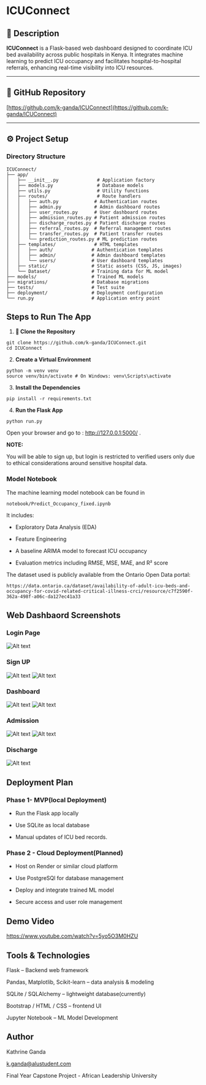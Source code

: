 # ICUConnect

## 📌 Description

**ICUConnect** is a Flask-based web dashboard designed to coordinate ICU bed availability across public hospitals in Kenya. It integrates machine learning to predict ICU occupancy and facilitates hospital-to-hospital referrals, enhancing real-time visibility into ICU resources.

---

## 🔗 GitHub Repository

[https://github.com/k-ganda/ICUConnect](https://github.com/k-ganda/ICUConnect)

---

## ⚙️ Project Setup

### Directory Structure

```
ICUConnect/
├── app/
│   ├── __init__.py              # Application factory
│   ├── models.py                # Database models
│   ├── utils.py                 # Utility functions
│   ├── routes/                  # Route handlers
│   │   ├── auth.py             # Authentication routes
│   │   ├── admin.py            # Admin dashboard routes
│   │   ├── user_routes.py      # User dashboard routes
│   │   ├── admission_routes.py # Patient admission routes
│   │   ├── discharge_routes.py # Patient discharge routes
│   │   ├── referral_routes.py  # Referral management routes
│   │   ├── transfer_routes.py  # Patient transfer routes
│   │   └── prediction_routes.py # ML prediction routes
│   ├── templates/              # HTML templates
│   │   ├── auth/              # Authentication templates
│   │   ├── admin/             # Admin dashboard templates
│   │   └── users/             # User dashboard templates
│   ├── static/                # Static assets (CSS, JS, images)
│   └── Dataset/               # Training data for ML model
├── models/                    # Trained ML models
├── migrations/                # Database migrations
├── tests/                     # Test suite
├── deployment/                # Deployment configuration
└── run.py                     # Application entry point
```

## Steps to Run The App

1. **📁 Clone the Repository**

```
git clone https://github.com/k-ganda/ICUConnect.git
cd ICUConnect
```

2. **Create a Virtual Environment**

```
python -m venv venv
source venv/bin/activate # On Windows: venv\Scripts\activate
```

3. **Install the Dependencies**

```
pip install -r requirements.txt
```

4. **Run the Flask App**

```
python run.py
```

Open your browser and go to : http://127.0.0.1:5000/ .

**NOTE:**

You will be able to sign up, but login is restricted to verified users only due to ethical considerations around sensitive hospital data.

### Model Notebook

The machine learning model notebook can be found in

```
notebook/Predict_Occupancy_fixed.ipynb
```

It includes:

- Exploratory Data Analysis (EDA)

- Feature Engineering

- A baseline ARIMA model to forecast ICU occupancy

- Evaluation metrics including RMSE, MSE, MAE, and R² score

The dataset used is publicly available from the Ontario Open Data portal:

```
https://data.ontario.ca/dataset/availability-of-adult-icu-beds-and-occupancy-for-covid-related-critical-illness-crci/resource/c7f2590f-362a-498f-a06c-da127ec41a33
```

## Web Dashbaord Screenshots

### Login Page

![Alt text](screenshots/image.png)

### Sign UP

![Alt text](screenshots/part1sign.png)
![Alt text](screenshots/part2sign.png)

### Dashboard

![Alt text](screenshots/dash.png)
![Alt text](screenshots/dash2.png)

### Admission

![Alt text](screenshots/adm1.png)
![Alt text](screenshots/adm2.png)

### Discharge

![Alt text](screenshots/dis.png)

## Deployment Plan

### Phase 1- MVP(local Deployment)

- Run the Flask app locally

- Use SQLite as local database

- Manual updates of ICU bed records.

### Phase 2 - Cloud Deployment(Planned)

- Host on Render or similar cloud platform

- Use PostgreSQl for database management

- Deploy and integrate trained ML model

- Secure access and user role management

## Demo Video

https://www.youtube.com/watch?v=5yo5O3M0HZU

## Tools & Technologies

Flask – Backend web framework

Pandas, Matplotlib, Scikit-learn – data analysis & modeling

SQLite / SQLAlchemy – lightweight database(currently)

Bootstrap / HTML / CSS – frontend UI

Jupyter Notebook – ML Model Development

## Author

Kathrine Ganda

k.ganda@alustudent.com

Final Year Capstone Project - African Leadership University
